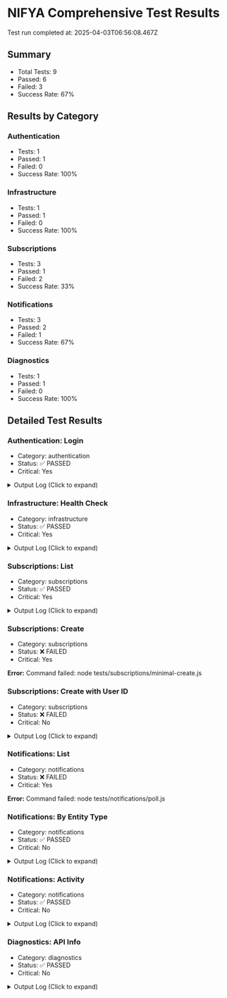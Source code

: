 # NIFYA Comprehensive Test Results

Test run completed at: 2025-04-03T06:56:08.467Z

## Summary

- Total Tests: 9
- Passed: 6
- Failed: 3
- Success Rate: 67%

## Results by Category

### Authentication

- Tests: 1
- Passed: 1
- Failed: 0
- Success Rate: 100%

### Infrastructure

- Tests: 1
- Passed: 1
- Failed: 0
- Success Rate: 100%

### Subscriptions

- Tests: 3
- Passed: 1
- Failed: 2
- Success Rate: 33%

### Notifications

- Tests: 3
- Passed: 2
- Failed: 1
- Success Rate: 67%

### Diagnostics

- Tests: 1
- Passed: 1
- Failed: 0
- Success Rate: 100%

## Detailed Test Results

### Authentication: Login

- Category: authentication
- Status: ✅ PASSED
- Critical: Yes

<details><summary>Output Log (Click to expand)</summary>

```
[36m[2025-04-03T06:56:08.509Z] [INFO] Starting test login...[0m
[32m[2025-04-03T06:56:09.018Z] [SUCCESS] Authentication successful! Token saved (first 10 chars): eyJhbGciOi...[0m
[36m[2025-04-03T06:56:09.022Z] [INFO] Test login completed successfully[0m
```

</details>

### Infrastructure: Health Check

- Category: infrastructure
- Status: ✅ PASSED
- Critical: Yes

<details><summary>Output Log (Click to expand)</summary>

```
[36m[2025-04-03T06:56:09.066Z] [INFO] Starting health check test[0m
[32m[2025-04-03T06:56:09.274Z] [SUCCESS] Health check successful:
[32m[2025-04-03T06:56:09.279Z] [SUCCESS] Database connection verified[0m
[36m[2025-04-03T06:56:09.284Z] [INFO] Health check test completed successfully[0m
```

</details>

### Subscriptions: List

- Category: subscriptions
- Status: ✅ PASSED
- Critical: Yes

<details><summary>Output Log (Click to expand)</summary>

```
[36m[2025-04-03T06:56:09.332Z] [INFO] Starting list subscriptions test[0m
[36m[2025-04-03T06:56:09.335Z] [INFO] Fetching subscriptions: backend-415554190254.us-central1.run.app/api/v1/subscriptions[0m
[32m[2025-04-03T06:56:09.589Z] [SUCCESS] Retrieved 0 subscriptions[0m
[32m[2025-04-03T06:56:09.591Z] [SUCCESS] Test list-subscriptions: PASSED
[32m[2025-04-03T06:56:09.597Z] [SUCCESS] Subscription listing test completed successfully[0m
[36m[2025-04-03T06:56:09.601Z] [INFO] Retrieved 0 subscriptions[0m
```

</details>

### Subscriptions: Create

- Category: subscriptions
- Status: ❌ FAILED
- Critical: Yes

**Error:** Command failed: node tests/subscriptions/minimal-create.js

### Subscriptions: Create with User ID

- Category: subscriptions
- Status: ❌ FAILED
- Critical: No

<details><summary>Output Log (Click to expand)</summary>

```
[36m[2025-04-03T06:56:09.983Z] [INFO] Starting subscription creation with explicit user_id test[0m
[36m[2025-04-03T06:56:09.987Z] [INFO] Creating subscription with user_id: backend-415554190254.us-central1.run.app/api/v1/subscriptions
[31m[2025-04-03T06:56:10.224Z] [ERROR] Subscription creation failed with status code 500
[31m[2025-04-03T06:56:10.226Z] [ERROR] Test user-id-create-subscription: FAILED
[32m[2025-04-03T06:56:10.227Z] [SUCCESS] Subscription creation with user_id test completed[0m
```

</details>

### Notifications: List

- Category: notifications
- Status: ❌ FAILED
- Critical: Yes

**Error:** Command failed: node tests/notifications/poll.js

### Notifications: By Entity Type

- Category: notifications
- Status: ✅ PASSED
- Critical: No

<details><summary>Output Log (Click to expand)</summary>

```
[36m[2025-04-03T06:56:57.544Z] [INFO] Starting notifications by entity test[0m
[36m[2025-04-03T06:56:57.549Z] [INFO] Testing notifications for entity type: subscription, with entityId param[0m
[33m[2025-04-03T06:56:57.776Z] [WARN] Received 200 status but data is not in expected format[0m
[32m[2025-04-03T06:56:57.777Z] [SUCCESS] Test notifications-by-entity: PASSED but with unexpected format
[32m[2025-04-03T06:56:57.779Z] [SUCCESS] Notifications by entity test completed[0m
```

</details>

### Notifications: Activity

- Category: notifications
- Status: ✅ PASSED
- Critical: No

<details><summary>Output Log (Click to expand)</summary>

```
[36m[2025-04-03T06:56:57.819Z] [INFO] Starting notification activity test[0m
[36m[2025-04-03T06:56:57.823Z] [INFO] Fetching notification activity: backend-415554190254.us-central1.run.app/api/v1/notifications/activity[0m
[32m[2025-04-03T06:56:58.057Z] [SUCCESS] Retrieved notification activity successfully[0m
[32m[2025-04-03T06:56:58.059Z] [SUCCESS] Test notification-activity: PASSED[0m
[32m[2025-04-03T06:56:58.061Z] [SUCCESS] Notification activity test completed[0m
```

</details>

### Diagnostics: API Info

- Category: diagnostics
- Status: ✅ PASSED
- Critical: No

<details><summary>Output Log (Click to expand)</summary>

```
[36m[2025-04-03T06:56:58.112Z] [INFO] Starting database diagnostic test[0m
[36m[2025-04-03T06:56:58.116Z] [INFO] Testing endpoint: /health[0m
[32m[2025-04-03T06:56:58.325Z] [SUCCESS] Endpoint /health returned success: {
[36m[2025-04-03T06:56:58.327Z] [INFO] Testing endpoint: /api/diagnostics[0m
[32m[2025-04-03T06:56:58.474Z] [SUCCESS] Endpoint /api/diagnostics returned success: {
[36m[2025-04-03T06:56:58.476Z] [INFO] Testing endpoint: /api/diagnostics/db-status[0m
[32m[2025-04-03T06:56:58.633Z] [SUCCESS] Endpoint /api/diagnostics/db-status returned success: {
[36m[2025-04-03T06:56:58.635Z] [INFO] Testing endpoint: /api/diagnostics/db-tables[0m
[32m[2025-04-03T06:56:58.780Z] [SUCCESS] Endpoint /api/diagnostics/db-tables returned success: {
[32m[2025-04-03T06:56:58.782Z] [SUCCESS] Database diagnostic test completed[0m
```

</details>

